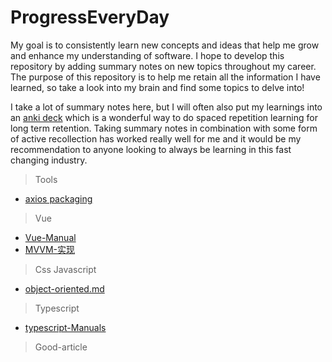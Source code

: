 # ProgressEveryDay

My goal is to consistently learn new concepts and ideas that help me grow and enhance my understanding of software. I hope to develop this repository by adding summary notes on new topics throughout my career. The purpose of this repository is to help me retain all the information I have learned, so take a look into my brain and find some topics to delve into!

I take a lot of summary notes here, but I will often also put my learnings into an [anki deck](https://apps.ankiweb.net/) which is a wonderful way to do spaced repetition learning for long term retention. Taking summary notes in combination with some form of active recollection has worked really well for me and it would be my recommendation to anyone looking to always be learning in this fast changing industry.

> Tools
- [axios packaging](https://github.com/goddits/Progress-every-day/blob/master/Tools/axios-secondary-packaging.md)
> Vue
- [Vue-Manual](https://github.com/goddits/Progress-every-day/blob/master/Vue/Vue-Manual.md)
- [MVVM-实现](https://github.com/goddits/Progress-every-day/blob/master/Vue/MVVM-实现.md)
> Css
> Javascript
- [object-oriented.md](https://github.com/goddits/Progress-every-day/blob/master/Javascript/object-oriented.md)
> Typescript
- [typescript-Manuals](https://github.com/goddits/Progress-every-day/blob/master/Typescript/typescript-Manuals.md)
> Good-article
